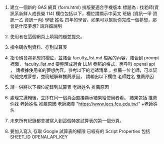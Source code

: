 1. 建立一個新的 GAS 網頁 (form.html)
   排版要適合手機版本
   標題為 : 找老師(資訊系新鮮人成長營 114)
   欄位包括以下，欄位請顯示中英文
   班級 (資訊一甲 資訊一乙 資訊一丙)
   學號
   姓名
   四年的學習，如果可以幫助你完成一個夢想，那會是什麼夢想? 請詳細說明

2. 使用者在這個網頁上填寫問題並提交。
3. 指令碼收到資料、存到試算表
4. 指令碼會將夢想的欄位，並結合 faculty_list.md 檔案的內容，結合到 prompt 裡面， faculty_list.md 要整理成適合 LLM 參照的格式，再呼叫 openai api ，
   請根據使用者的夢想內容，參考以下的老師清單 ，推薦一位老師，可以幫助他完成夢想，並簡短解釋推薦原因，
   請輸出以下欄位
   老師姓名
   推薦原因
5. 請一併將以下欄位紀錄到試算表
   老師姓名
   推薦原因
6. 處理完邏輯後，立即在同一個頁面直接顯示結果給使用者看。
   結果包括 推薦你找 老師姓名
   推薦原因
   老師網頁
   "https://www.iecs.fcu.edu.tw/" +老師姓名
7. 未來所有紀錄都會被寫入到這個特定試算表的第一個分頁。
8. 要加入寫入 存取 Google 試算表的權限 
   已經有的 Script Properties 包括 
   SHEET_ID
   OPENAI_API_KEY

